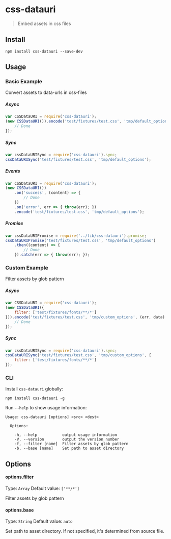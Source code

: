 # css-datauri

> Embed assets in css files

## Install

```cli
npm install css-datauri --save-dev
```


## Usage

### Basic Example

Convert assets to data-urls in css-files

##### Async

```js
var CSSDataURI = require('css-datauri');
(new CSSDataURI()).encode('test/fixtures/test.css', 'tmp/default_options', (err, data) => {
	// Done
});
```

##### Sync
```js
var cssDataURISync = require('css-datauri').sync;
cssDataURISync('test/fixtures/test.css', 'tmp/default_options');
```

##### Events

```js
var CSSDataURI = require('css-datauri');
(new CSSDataURI())
	.on('success', (content) => {
		// Done
	})
	.on('error', err => { throw(err); })
	.encode('test/fixtures/test.css', 'tmp/default_options');
```

##### Promise

```js
var cssDataURIPromise = require('../lib/css-datauri').promise;
cssDataURIPromise('test/fixtures/test.css', 'tmp/default_options')
	.then((content) => {
		// Done
	}).catch(err => { throw(err); });

```

### Custom Example

Filter assets by glob pattern

##### Async

```js
var CSSDataURI = require('css-datauri');
(new CSSDataURI({
	filter: ['test/fixtures/fonts/**/*']
})).encode('test/fixtures/test.css', 'tmp/custom_options', (err, data) => {
	// Done
});
```

##### Sync
```js
var cssDataURISync = require('css-datauri').sync;
cssDataURISync('test/fixtures/test.css', 'tmp/custom_options', {
	filter: ['test/fixtures/fonts/**/*']
});
```


### CLI

Install `css-datauri` globally:
```
npm install css-datauri -g
```

Run `--help` to show usage information:

```cli
Usage: css-datauri [options] <src> <dest>

  Options:

    -h, --help           output usage information
    -V, --version        output the version number
    -f, --filter [name]  Filter assets by glob pattern
    -b, --base [name]    Set path to asset directory
```


##  Options

#### options.filter
Type: `Array`
Default value: `['**/*']`

Filter assets by glob pattern

#### options.base
Type: `String`
Default value: `auto`

Set path to asset directory. If not specified, it's determined from source file.
